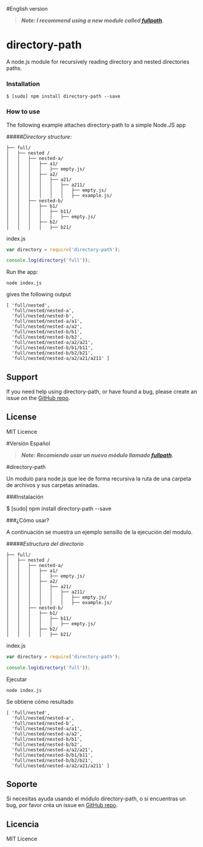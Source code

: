 
#English version

>**_Note: I recommend using a new module called [fullpath](https://www.npmjs.com/package/fullpath)._**

# directory-path

A node.js module for recursively reading directory and nested directories paths.

### Installation
```
$ [sudo] npm install directory-path --save
```
### How to use

The following example attaches directory-path to a simple  Node.JS app

#####_Directory structure:_
```
├── full/
│   ├── nested /
│   │   ├── nested-a/
│   │   │   ├── a1/
│   │   │   │   ├── empty.js/
│   │   │   ├── a2/
│   │   │   │   ├── a21/
│   │   │   │   │   ├── a211/
│   │   │   │   │   │   ├── empty.js/
│   │   │   │   │   │   ├── example.js/
│   │   ├── nested-b/
│   │   │   ├── b1/
│   │   │   │   ├── b11/
│   │   │   │   │   ├── empty.js/
│   │   │   ├── b2/
│   │   │   │   ├── b21/

```
index.js
```js
var directory = require('directory-path');

console.log(directory('full'));

```
Run the app:
```
node index.js
```
gives the following output
```
[ 'full/nested',
  'full/nested/nested-a',
  'full/nested/nested-b',
  'full/nested/nested-a/a1',
  'full/nested/nested-a/a2',
  'full/nested/nested-b/b1',
  'full/nested/nested-b/b2',
  'full/nested/nested-a/a2/a21',
  'full/nested/nested-b/b1/b11',
  'full/nested/nested-b/b2/b21',
  'full/nested/nested-a/a2/a21/a211' ]

```

## Support

If you need help using directory-path, or have found a bug, please create an issue on the
<a href="https://github.com/davidenq/directory-path/issues" target="_blank">GitHub repo</a>.

## License

MIT Licence


#Versión Español

>**_Note: Recomiendo usar un nuevo módulo llamado [fullpath](https://www.npmjs.com/package/fullpath)._**

#directory-path

Un modulo para node.js que lee de forma recursiva la ruta de una carpeta de archivos y sus carpetas aninadas.

###Instalación

$ [sudo] npm install directory-path --save

###¿Cómo usar?

A continuación se muestra un ejemplo sensillo de la ejecución del modulo.

#####_Estructura del directorio_

```
├── full/
│   ├── nested /
│   │   ├── nested-a/
│   │   │   ├── a1/
│   │   │   │   ├── empty.js/
│   │   │   ├── a2/
│   │   │   │   ├── a21/
│   │   │   │   │   ├── a211/
│   │   │   │   │   │   ├── empty.js/
│   │   │   │   │   │   ├── example.js/
│   │   ├── nested-b/
│   │   │   ├── b1/
│   │   │   │   ├── b11/
│   │   │   │   │   ├── empty.js/
│   │   │   ├── b2/
│   │   │   │   ├── b21/

```

index.js

```js
var directory = require('directory-path');

console.log(directory('full'));

```
Ejecutar
```
node index.js
```
Se obtiene cómo resultado
```
[ 'full/nested',
  'full/nested/nested-a',
  'full/nested/nested-b',
  'full/nested/nested-a/a1',
  'full/nested/nested-a/a2',
  'full/nested/nested-b/b1',
  'full/nested/nested-b/b2',
  'full/nested/nested-a/a2/a21',
  'full/nested/nested-b/b1/b11',
  'full/nested/nested-b/b2/b21',
  'full/nested/nested-a/a2/a21/a211' ]

```

## Soporte

Si necesitas ayuda usando el módulo directory-path, o si encuentras un bug, por favor créa un issue en <a href="https://github.com/davidenq/directory-path/issues" target="_blank">GitHub repo</a>.

## Licencia

MIT Licence

